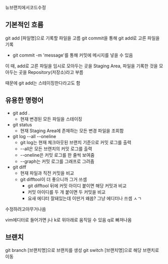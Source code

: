 뉴브랜치에서코드수정

## 기본적인 흐름

git add [파일명]으로 기록할 파일을 고름
git commit을 통해 git add로 고른 파일을 기록
- git commit -m 'message'를 통해 커밋에 메시지를 넣을 수 있음

이 때, add로 고른 파일을 임시로 모아두는 곳을 Staging Area,
파일을 기록한 것을 모아두는 곳을 Repository(저장소)라고 부름

때문에 git add는 스테이징한다라고도 함



## 유용한 명령어

- git add .
  - 현재 변경된 모든 파일을 스테이징
- git status
  - 현재 Staging Area에 존재하는 모든 변경 파일을 조회함
- git log --all --oneline
  - git log는 현재 체크아웃된 브랜치 기준으로 커밋 로그를 출력
  - --all은 모든 브랜치의 커밋 로그를 출력
  - --oneline은 커밋 로그를 한 줄씩 보여줌
  - --graph는 커밋 로그를 그래프로 그려줌
- git diff
  - 현재 파일과 직전 커밋을 비교
  - git difftool이 더 좋으니까 그거 쓰셈
    - git difftool 뒤에 커밋 아이디 붙이면 해당 커밋과 비교
    - 커밋 아이디를 두 개 붙이면 두 커밋을 비교
    - 요새 에디터 잘돼있는데 이딴거 왜씀? 그냥 에디터나 쓰셈 ㅅㄱ

수정하려고아무거나씀

vim에디터로 들어가면 j나 k로 위아래로 움직일 수 있음
q로 빠져나옴

## 브랜치

git branch [브랜치명]으로 브랜치를 생성
git switch [브랜치명]으로 해당 브랜치로 이동






